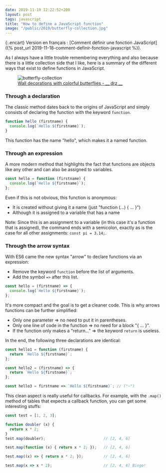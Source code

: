 ```yaml
---
date: 2019-11-19 12:22:52+200
layout: post
tags: javascript
title: "How to define a JavaScript function"
image: "/public/2019/butterfly-collection.jpg"
---
```


{:.encart}
Version en français : [Comment définir une fonction JavaScript]({% post_url 2019-11-18-comment-definir-fonction-javascript %}).

As I always have a little trouble remembering everything and also because there is a little collection side that I like, here is a summary of the different ways that exist to define functions in JavaScript.

<figure>
  <img src="{{ page.image }}" alt="butterfly-collection" />
  <figcaption>
    <a href="https://unsplash.com/photos/X8pnAEjqmqI">Wall decorations with colorful butterflies - __ drz __</a>
  </figcaption>
</figure>


### Through a declaration

The classic method dates back to the origins of JavaScript and simply consists of declaring the function with the keyword `function`.

```javascript
function hello (firstname) {
  console.log(`Hello ${firstname}`);
}
```

This function has the name "hello", which makes it a named function.


### Through an expression

A more modern method that highlights the fact that functions are objects like any other and can also be assigned to variables.

```javascript
const hello = function (firstname) {
  console.log(`Hello ${firstname}`);
};
```

Even if this is not obvious, this function is anonymous:

* It is created without giving it a name (just "function (...) { ... }")
* Although it is assigned to a variable that has a name

Note: Since this is an assignment to a variable (in this case it's a function that is assigned), the command ends with a semicolon, exactly as is the case for all other assignments: `const pi = 3.14;`.


### Through the arrow syntax

With ES6 came the new syntax "arrow" to declare functions via an expression:

* Remove the keyword `function` before the list of arguments.
* Add the symbol `=>` after this list.

```javascript
const hello = (firstname) => {
  console.log(`Hello ${firstname}`);
};
```

It's more compact and the goal is to get a cleaner code. This is why arrows functions can be further simplified:

* Only one parameter => no need to put it in parentheses.
* Only one line of code in the function => no need for a block "{ ... }".
* If the function only makes a "return..." => the keyword `return` is useless.

In the end, the following three declarations are identical:

```javascript
const hello1 = function (firstname) {
  return `Hello ${firstname}`;
};

const hello2 = (firstname) => {
  return `Hello ${firstname}`;
};

const hello3 = firstname => `Hello ${firstname}`; // (°~°)
```

This clean aspect is really useful for callbacks. For example, with the `.map()` method of tables that expects a callback function, you can get some interesting stuffs:

```javascript
const test = [1, 2, 3];

function doubler (x) {
  return x * 2;
}
test.map(doubler);                          // [2, 4, 6]

test.map(function (x) { return x * 2; });   // [2, 4, 6]

test.map((x) => { return x * 2; });         // [2, 4, 6]

test.map(x => x * 2);                       // [2, 4, 6] Bingo!
```
